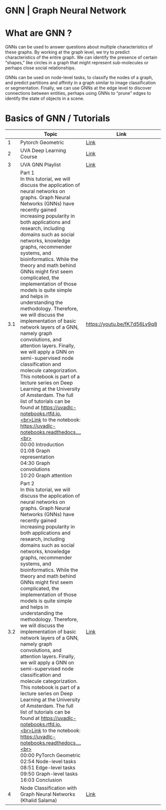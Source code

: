 # GNN | Graph Neural Network
# What are GNN ?
GNNs can be used to answer questions about multiple characteristics of these graphs. By working at the graph level, we try to predict characteristics of the entire graph. We can identify the presence of certain “shapes,” like circles in a graph that might represent sub-molecules or perhaps close social relationships. 

GNNs can be used on node-level tasks, to classify the nodes of a graph, and predict partitions and affinity in a graph similar to image classification or segmentation. Finally, we can use GNNs at the edge level to discover connections between entities, perhaps using GNNs to “prune” edges to identify the state of objects in a scene.

# Basics of GNN / Tutorials
|  	| Topic 	| Link 	| Documentation 	| CodeLinks 	|
|---	|---	|---	|---	|---	|
| 1 	| Pytorch Geometric  	| [Link](https://github.com/AntonioLonga/PytorchGeometricTutorial) 	| [Link](https://pytorch-geometric.readthedocs.io/en/latest/notes/colabs.html) 	|  	|
| 2 	| UVA Deep Learning Course 	| [Link](https://www.youtube.com/channel/UCpvn0ycxIA6Uf8W00OX3frQ) 	| [Link](https://uvadlc-notebooks.readthedocs.io/en/latest/) 	|  	|
| 3 	| UVA GNN Playlist 	| [Link](https://www.youtube.com/playlist?list=PL7G194JTFn8oMpwPjyGoTM19vO0DD6cPK) 	| [Link](https://uvadlc-notebooks.readthedocs.io/en/latest/tutorial_notebooks/tutorial7/GNN_overview.html) 	| [Link](https://colab.research.google.com/github/phlippe/uvadlc_notebooks/blob/master/docs/tutorial_notebooks/tutorial7/GNN_overview.ipynb) 	|
| 3.1 	| Part 1<br>In this tutorial, we will discuss the application of neural networks on graphs. Graph Neural Networks (GNNs) have recently gained increasing popularity in both applications and research, including domains such as social networks, knowledge graphs, recommender systems, and bioinformatics. While the theory and math behind GNNs might first seem complicated, the implementation of those models is quite simple and helps in understanding the methodology. Therefore, we will discuss the implementation of basic network layers of a GNN, namely graph convolutions, and attention layers. Finally, we will apply a GNN on semi-supervised node classification and molecule categorization. This notebook is part of a lecture series on Deep Learning at the University of Amsterdam. The full list of tutorials can be found at https://uvadlc-notebooks.rtfd.io.<br>Link to the notebook: https://uvadlc-notebooks.readthedocs....<br><br>00:00 Introduction<br>01:08 Graph representation<br>04:30 Graph convolutions<br>10:20 Graph attention 	| https://youtu.be/fK7d56Ly9q8 	|  	|  	|
| 3.2 	| Part 2<br>In this tutorial, we will discuss the application of neural networks on graphs. Graph Neural Networks (GNNs) have recently gained increasing popularity in both applications and research, including domains such as social networks, knowledge graphs, recommender systems, and bioinformatics. While the theory and math behind GNNs might first seem complicated, the implementation of those models is quite simple and helps in understanding the methodology. Therefore, we will discuss the implementation of basic network layers of a GNN, namely graph convolutions, and attention layers. Finally, we will apply a GNN on semi-supervised node classification and molecule categorization. This notebook is part of a lecture series on Deep Learning at the University of Amsterdam. The full list of tutorials can be found at https://uvadlc-notebooks.rtfd.io.<br>Link to the notebook: https://uvadlc-notebooks.readthedocs....<br><br>00:00 PyTorch Geometric<br>02:54 Node-level tasks<br>08:51 Edge-level tasks<br>09:50 Graph-level tasks<br>16:03 Conclusion 	| [Link](https://youtu.be/ZCNSUWe4a_Q) 	|  	|  	|
| 4 	| Node Classification with Graph Neural Networks<br> (Khalid Salama) 	| [Link](https://keras.io/examples/graph/gnn_citations/) 	|  	| [Link](https://colab.research.google.com/github/keras-team/keras-io/blob/master/examples/graph/ipynb/gnn_citations.ipynb) 	|
